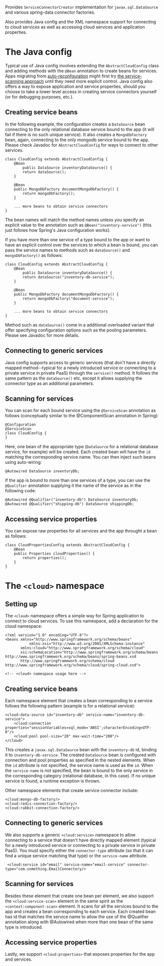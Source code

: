 Provides `ServiceConnectorCreator` implementation for `javax.sql.DataSource` and 
various spring-data connector factories.

Also provides Java config and the XML namespace support for connecting to cloud services 
as well as accessing cloud services and application properties.

The Java config
===============

Typical use of Java config involves extending the `AbstractCloudConfig` class and adding methods with 
the `@Bean` annotation to create beans for services. Apps migrating from 
[auto-reconfguration](http://spring.io/blog/2011/11/04/using-cloud-foundry-services-with-spring-part-2-auto-reconfiguration/)
might first try [the service-scanning approach](#scanning-for-services) until they need more explicit control.
Java config also offers a way to expose application and service properties, should you choose to take
a lower level access in creating service connectors yourself (or for debugging purposes, etc.).  

Creating service beans
----------------------

In the following example, the configuration creates a `DataSource` bean connecting to the only 
relational database service bound to the app (it will fail if there is no such unique service).
It also creates a `MongoDbFactory` bean, again, connecting to the only mongodb service bound to the app.
Please check Javadoc for `AbstractCloudConfig` for ways to connect to other services.

    class CloudConfig extends AbstractCloudConfig {
        @Bean
        	public DataSource inventoryDataSource() {
            return dataSource();
        }
        
        @Bean
        public MongoDbFactory documentMongoDbFactory() {
            return mongoDbFactory();
        }
        
        ... more beans to obtain service connectors
    }

The bean names will match the method names unless you specify an explicit value to the annotation
such as `@Bean("inventory-service")` (this just follows how Spring's Java configuration works). 
    
If you have more than one service of a type bound to the app or want to have an explicit control over
the services to which a bean is bound, you can pass the service names to methods such as `dataSource()` 
and `mongoDbFactory()` as follows:
    
    class CloudConfig extends AbstractCloudConfig {
        @Bean
        	public DataSource inventoryDataSource() {
            return dataSource("inventory-db-service");
        }
        
        @Bean
        public MongoDbFactory documentMongoDbFactory() {
            return mongoDbFactory("document-service");
        }
        
        ... more beans to obtain service connectors
    }
 
Method such as `dataSource()` come in a additional overloaded variant that offer specifying configuration 
options such as the pooling parameters. Please see Javadoc for more details.

Connecting to generic services
------------------------------

Java config supports access to generic services (that don't have a directly mapped method--typical for a 
newly introduced service or connecting to a private service in private PaaS) through the `service()`
method. It follows the same pattern as the `dataSource()` etc, except it allows supplying the connector 
type as an additional parameters.

Scanning for services
---------------------

You can scan for each bound service using the `@ServiceScan` annotation as follows (conceptually similar 
to the @ComponentScan annotation in Spring):

    @Configuration
    @ServiceScan
    class CloudConfig {
    }
    
Here, one bean of the appropriate type (`DataSource` for a relational database service, for example) will
be created. Each created bean will have the `id` matching the corresponding service name. You can then 
inject such beans using auto-wiring:

    @Autowired DataSource inventoryDb;

If the app is bound to more than one services of a type, you can use the `@Qualifier` annotation supplying it 
the name of the service as in the following code:

    @Autowired @Qualifier("inventory-db") DataSource inventoryDb;
    @Autowired @Qualifier("shipping-db") DataSource shippingDb;

Accessing service properties
----------------------------

You can expose raw properties for all services and the app throught a bean as follows:

    class CloudPropertiesConfig extends AbstractCloudConfig {
        @Bean
        public Properties cloudProperties() {
            return properties();
        }
    }

The `<cloud>` namespace
=======================

Setting up
----------

The `<cloud>` namespace offers a simple way for Spring application to connect to cloud services. To use this namespace, add a declaration for the cloud namespace:

    <?xml version="1.0" encoding="UTF-8"?>
    <beans xmlns="http://www.springframework.org/schema/beans"
               xmlns:xsi="http://www.w3.org/2001/XMLSchema-instance"
           xmlns:cloud="http://www.springframework.org/schema/cloud"
           xsi:schemaLocation="http://www.springframework.org/schema/beans http://www.springframework.org/schema/beans/spring-beans.xsd
           http://www.springframework.org/schema/cloud http://www.springframework.org/schema/cloud/spring-cloud.xsd">

    <!-- <cloud> namespace usage here -->

Creating service beans
----------------------

Each namespace element that creates a bean corresponding to a service follows the following pattern (example is for a relational service):

    <cloud:data-source id="inventory-db" service-name="inventory-db-service">
        <cloud:connection properties="sessionVariables=sql_mode='ANSI';characterEncoding=UTF-8"/>
        <cloud:pool pool-size="20" max-wait-time="200"/>
    </cloud>

This creates a `javax.sql.DataSource` bean with the `inventory-db` id, binding it to `inventory-db-service`. The created `DataSource` bean is configured with connection and pool properties as specified in the nested elements.
When the `id` attribute is not specified, the service name is used as the `id`. When the `service-name` is not specified, the bean is bound to the only service in the corresponding category (relational database, in this case). If no unique service is found, a runtime exception is thrown.

Other namespace elements that create service connector include:

    <cloud:mongo-db-factory/>
    <cloud:redis-connection-factory/>
    <cloud:rabbit-connection-factory/>

Connecting to generic services
------------------------------

We also supports a generic `<cloud:service>` namespace to allow connecting to a service that doesn't have directly mapped element (typical for a newly introduced service or connecting to a private service in private PaaS). You must specify either the `connector-type` attribute (so that it can find a unique service matching that type) or the `service-name` attribute.

     <cloud:service id="email" service-name="email-service" connector-type="com.something.EmailConnectory/>

Scanning for services
---------------------

Besides these element that create one bean per element, we also support the `<cloud:service-scan>` element in the same spirit as the `<context:component-scan>` element. It scans for all the services bound to the app and creates a bean corresponding to each service. Each created bean has id that matches the service name to allow the use of the @Qualifier annotation along with @Autowired when more than one bean of the same type is introduced.

Accessing service properties
----------------------------
Lastly, we support `<cloud:properties>` that exposes properties for the app and services.
